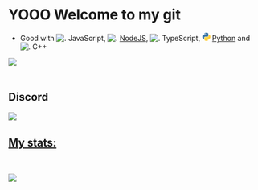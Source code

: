 # YOOO Welcome to my git


- Good with <img src="https://cdn.discordapp.com/emojis/620827756653051914.png" alt="." width="16" height="16"/> JavaScript, <img src="https://cdn.discordapp.com/emojis/932559343600156674.png?size=20" alt="." width="16" height="16"/> [NodeJS](https://nodejs.org/), <img src="https://www.typescriptlang.org/favicon-32x32.png" alt="." width="16" height="16"/> TypeScript, <img src="https://raw.githubusercontent.com/brand-icons/brands/66a515d0afc1bdf9cd308a9ae8d85e1bd23a4d97/icons/color/python.svg" alt="." width="16" height="16"/> [Python](https://www.python.org/) and <img src="https://cdn.discordapp.com/emojis/952439888337313802.png" alt="." width="16" height="16"/> C++


<img src="https://camo.githubusercontent.com/4806659df79fcd1bf2d197e13dfc05be902ca18e973019ff59f8337d47426f19/68747470733a2f2f696d616765732d6578742d322e646973636f72646170702e6e65742f65787465726e616c2f68482d6248336c4d32384535744b744e366c777449513149505548685374676e5a4f4631385374687162412f25334673697a65253344343039362f68747470732f63646e2e646973636f72646170702e636f6d2f62616e6e6572732f313134393133383339323035363037383336382f36633138616335613462656133313739353161383838616266363961653739632e706e67" width="500" />
<br/>
<br/>

## Discord
<a href="https://discord.com/users/1149138392056078368"  align="left">
    <img src="https://lanyard.cnrad.dev/api/1149138392056078368?theme=dark&bg=000000&borderRadius=15px&animated=true&idleMessage=Leave%20The%20Digits%20Sweetcheeks(.%20%E2%9D%9B%20%E1%B4%97%20%E2%9D%9B.)">

## My stats:

<br/>
<p align="left">
  <a href="/">
  <img width="49.5%" src="https://github-readme-stats.vercel.app/api?username=percentt&show_icons=true&hide=contribs,prs&cache_seconds=86400&theme=neon" />
  </a>
</p>
<br>
